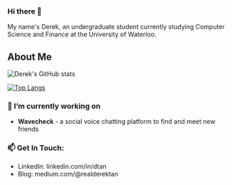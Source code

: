 ### Hi there 👋

My name's Derek, an undergraduate student currently studying Computer Science and Finance at the University of Waterloo.

## About Me

![Derek's GitHub stats](https://github-readme-stats.vercel.app/api?username=realDerekTan&count_private=true)

[![Top Langs](https://github-readme-stats.vercel.app/api/top-langs/?username=realDerekTan&layout=compact&count_private=true)](https://github.com/realDerekTan/github-readme-stats) 

### 🔭 I’m currently working on
- **Wavecheck** - a social voice chatting platform to find and meet new friends

### 📫 Get In Touch: 
<!-- Email and Personal Website -->
- LinkedIn: linkedin.com/in/dtan
- Blog: medium.com/@realderektan
